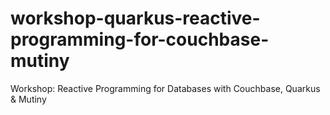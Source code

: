 # workshop-quarkus-reactive-programming-for-couchbase-mutiny
Workshop: Reactive Programming for Databases with Couchbase, Quarkus &amp; Mutiny
